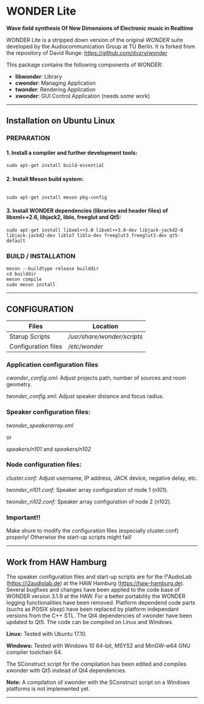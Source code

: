# **WONDER Lite**
**Wave field synthesis Of New Dimensions of Electronic music in Realtime**

WONDER Lite is a stripped down version of the original *WONDER* suite 
developed by the Audiocommunication Group at TU Berlin.
It is forked from the repository of David Runge: https://github.com/dvzrv/wonder

This package contains the following components of WONDER:

- **libwonder**: Library
- **cwonder**: Managing Application
- **twonder**: Rendering Application
- **xwonder**: GUI Control Application (needs some work)

---
## Installation on Ubuntu Linux
### PREPARATION

#### 1. Install a compiler and further development tools:
```
sudo apt-get install build-essential
```

#### 2. Install Meson build system:
```

sudo apt-get install meson pkg-config
```

#### 3. Install WONDER dependencies (libraries and header files) of libxml++2.6, libjack2, liblo, freeglut and Qt5:
```
sudo apt-get install libxml++3.0 libxml++3.0-dev libjack-jackd2-0 libjack-jackd2-dev liblo7 liblo-dev freeglut3 freeglut3-dev qt5-default
```

### BUILD / INSTALLATION

```
meson --buildtype release builddir
cd builddir
meson compile
sudo meson install 
```

---

## CONFIGURATION

|Files|Location|
|---    |---    |
|Starup Scripts |*/usr/share/wonder/scripts*|
|Configuration files|*/etc/wonder*|

### Application configuration files
*cwonder_config.xml:* Adjust projects path, number of sources and room geometry.

*twonder_config.xml:* Adjust speaker distance and focus radius.

### Speaker configuration files:
*twonder_speakerarray.xml*

or

*speakers/n101* and *speakers/n102*

### Node configuration files:
*cluster.conf:* Adjust username, IP address, JACK device, negative delay, etc.

*twonder_n101.conf:* Speaker array configuration of node 1 (n101).

*twonder_n102.conf:* Speaker array configuration of node 2 (n102).

### Important!!
Make shure to modify the configuration files (especially cluster.conf) properly! Otherwise the start-up scripts might fail!

---
## Work from HAW Hamburg
The speaker configuration files and start-up scripts are for the I²AudioLab (https://i2audiolab.de) at the HAW Hamburg (https://haw-hamburg.de).
Several bugfixes and changes have been applied to the code base of WONDER version 3.1.9 at the HAW.
For a better portability the WONDER logging functionalities have been removed.
Platform dependend code parts (suchs as POSIX *sleep*) have been replaced by platform independant versions from the C++ STL.
The Qt4 dependencies of xwonder have been updated to Qt5.
The code can be compiled on Linux and Windows.

**Linux:** Tested with Ubuntu 17.10.

**Windows:** Tested with Windows 10 64-bit, MSYS2 and MinGW-w64 GNU compiler toolchain 64.

The SConstruct script for the compilation has been edited and compiles xwonder with Qt5 instead of Qt4 dependencies.

**Note:** A compilation of xwonder with the SConstruct script on a Windows platforms is not implemented yet.

---


